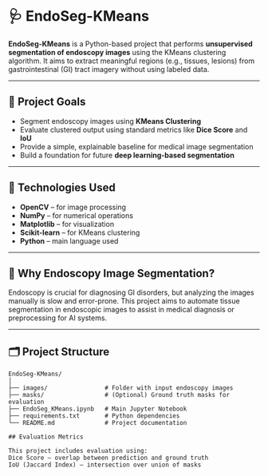 # 🩺 EndoSeg-KMeans

**EndoSeg-KMeans** is a Python-based project that performs **unsupervised segmentation of endoscopy images** using the KMeans clustering algorithm. It aims to extract meaningful regions (e.g., tissues, lesions) from gastrointestinal (GI) tract imagery without using labeled data.

---

## 📌 Project Goals

- Segment endoscopy images using **KMeans Clustering**
- Evaluate clustered output using standard metrics like **Dice Score** and **IoU**
- Provide a simple, explainable baseline for medical image segmentation
- Build a foundation for future **deep learning-based segmentation**

---

## 🧠 Technologies Used

- **OpenCV** – for image processing  
- **NumPy** – for numerical operations  
- **Matplotlib** – for visualization  
- **Scikit-learn** – for KMeans clustering  
- **Python** – main language used

---

## 🩻 Why Endoscopy Image Segmentation?

Endoscopy is crucial for diagnosing GI disorders, but analyzing the images manually is slow and error-prone. This project aims to automate tissue segmentation in endoscopic images to assist in medical diagnosis or preprocessing for AI systems.

---

## 🗂️ Project Structure

```text
EndoSeg-KMeans/
│
├── images/                # Folder with input endoscopy images
├── masks/                 # (Optional) Ground truth masks for evaluation
├── EndoSeg_KMeans.ipynb   # Main Jupyter Notebook
├── requirements.txt       # Python dependencies
└── README.md              # Project documentation

## Evaluation Metrics

This project includes evaluation using:
Dice Score – overlap between prediction and ground truth
IoU (Jaccard Index) – intersection over union of masks


